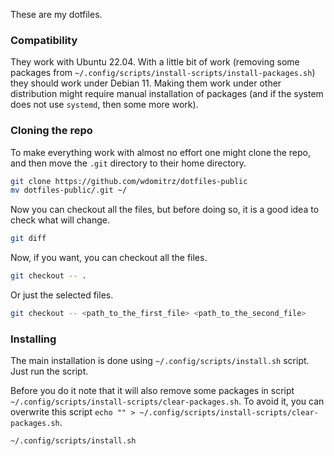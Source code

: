These are my dotfiles.

### Compatibility

They work with Ubuntu 22.04. With a little bit of work (removing some packages from `~/.config/scripts/install-scripts/install-packages.sh`) they should work under Debian 11. Making them work under other distribution might require manual installation of packages (and if the system does not use `systemd`, then some more work).

### Cloning the repo

To make everything work with almost no effort one might clone the repo, and then move the `.git` directory to their home directory.

```bash
git clone https://github.com/wdomitrz/dotfiles-public
mv dotfiles-public/.git ~/
```

Now you can checkout all the files, but before doing so, it is a good idea to check what will change.

```bash
git diff
```

Now, if you want, you can checkout all the files.

```bash
git checkout -- .
```

Or just the selected files.

```bash
git checkout -- <path_to_the_first_file> <path_to_the_second_file>
```

### Installing

The main installation is done using `~/.config/scripts/install.sh` script. Just run the script.

Before you do it note that it will also remove some packages in script `~/.config/scripts/install-scripts/clear-packages.sh`. To avoid it, you can overwrite this script `echo "" > ~/.config/scripts/install-scripts/clear-packages.sh`.

```bash
~/.config/scripts/install.sh
```

